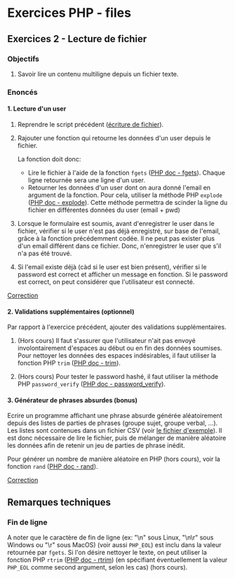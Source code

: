 # Exercices PHP - files

## Exercices 2 - Lecture de fichier

### Objectifs

 1. Savoir lire un contenu multiligne depuis un fichier texte.

### Enoncés

#### 1. Lecture d'un user

 1. Reprendre le script précédent ([écriture de fichier](../ex1/corrections/part1/index.php)). 
 
 2. Rajouter une fonction qui retourne les données d'un user depuis le fichier.
 
    La fonction doit donc:
     - Lire le fichier à l'aide de la fonction `fgets` ([PHP doc - fgets](https://www.php.net/manual/fr/function.fgets.php)). Chaque ligne retournée sera une ligne d'un user.
     - Retourner les données d'un user dont on aura donné l'email en argument de la fonction. Pour cela, utiliser la méthode PHP `explode` ([PHP doc - explode](https://www.php.net/manual/fr/function.explode.php)). Cette méthode permettra de scinder la ligne du fichier en différentes données du user (email + pwd)

 3. Lorsque le formulaire est soumis, avant d'enregistrer le user dans le fichier, vérifier si le user n'est pas déjà enregistré, sur base de l'email, grâce à la fonction précédemment codée. Il ne peut pas exister plus d'un email différent dans ce fichier. Donc, n'enregistrer le user que s'il n'a pas été trouvé.
 
 4. Si l'email existe déjà (càd si le user est bien présent), vérifier si le password est correct et afficher un message en fonction. Si le password est correct, on peut considérer que l'utilisateur est connecté.
 
[Correction](./corrections/part1/)

#### 2. Validations supplémentaires (optionnel)

Par rapport à l'exercice précédent, ajouter des validations supplémentaires.

 1. (Hors cours) Il faut s'assurer que l'utilisateur n'ait pas envoyé involontairement d'espaces au début ou en fin des données soumises. Pour nettoyer les données des espaces indésirables, il faut utiliser la fonction PHP `trim` ([PHP doc - trim](https://www.php.net/manual/fr/function.trim.php)).

 2. (Hors cours) Pour tester le password hashé, il faut utiliser la méthode PHP `password_verify` ([PHP doc - password_verify](https://www.php.net/manual/fr/function.password-verify.php)).


#### 3. Générateur de phrases absurdes (bonus)

Ecrire un programme affichant une phrase absurde générée aléatoirement depuis des listes de parties de phrases (groupe sujet, groupe verbal, ...). Les listes sont contenues dans un fichier CSV (voir [le fichier d'exemple](./corrections/absurdity/sentences.csv)). Il est donc nécessaire de lire le fichier, puis de mélanger de manière aléatoire les données afin de retenir un jeu de parties de phrase inédit.

Pour générer un nombre de manière aléatoire en PHP (hors cours), voir la fonction `rand` ([PHP doc - rand](https://www.php.net/manual/fr/function.rand.php)).

[Correction](./corrections/absurdity/)

## Remarques techniques

### Fin de ligne

A noter que le caractère de fin de ligne (ex: "\n" sous Linux, "\n\r" sous Windows ou "\r" sous MacOS) (voir aussi `PHP_EOL`) est inclu dans la valeur retournée par `fgets`. Si l'on désire nettoyer le texte, on peut utiliser la fonction PHP `rtrim` ([PHP doc - rtrim](https://www.php.net/manual/fr/function.rtrim.php)) (en spécifiant éventuellement la valeur `PHP_EOL` comme second argument, selon les cas) (hors cours).
